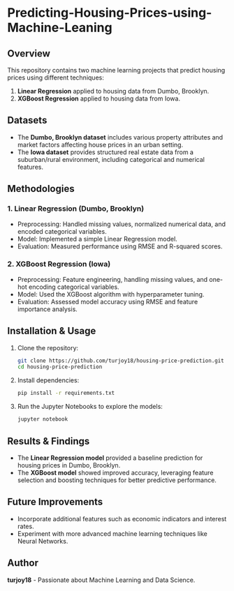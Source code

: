 # Predicting-Housing-Prices-using-Machine-Leaning

## Overview
This repository contains two machine learning projects that predict housing prices using different techniques:
1. **Linear Regression** applied to housing data from Dumbo, Brooklyn.
2. **XGBoost Regression** applied to housing data from Iowa.

## Datasets
- The **Dumbo, Brooklyn dataset** includes various property attributes and market factors affecting house prices in an urban setting.
- The **Iowa dataset** provides structured real estate data from a suburban/rural environment, including categorical and numerical features.

## Methodologies
### 1. Linear Regression (Dumbo, Brooklyn)
- Preprocessing: Handled missing values, normalized numerical data, and encoded categorical variables.
- Model: Implemented a simple Linear Regression model.
- Evaluation: Measured performance using RMSE and R-squared scores.

### 2. XGBoost Regression (Iowa)
- Preprocessing: Feature engineering, handling missing values, and one-hot encoding categorical variables.
- Model: Used the XGBoost algorithm with hyperparameter tuning.
- Evaluation: Assessed model accuracy using RMSE and feature importance analysis.

## Installation & Usage
1. Clone the repository:
   ```bash
   git clone https://github.com/turjoy18/housing-price-prediction.git
   cd housing-price-prediction
   ```
2. Install dependencies:
   ```bash
   pip install -r requirements.txt
   ```
3. Run the Jupyter Notebooks to explore the models:
   ```bash
   jupyter notebook
   ```

## Results & Findings
- The **Linear Regression model** provided a baseline prediction for housing prices in Dumbo, Brooklyn.
- The **XGBoost model** showed improved accuracy, leveraging feature selection and boosting techniques for better predictive performance.

## Future Improvements
- Incorporate additional features such as economic indicators and interest rates.
- Experiment with more advanced machine learning techniques like Neural Networks.

## Author
**turjoy18** - Passionate about Machine Learning and Data Science.

